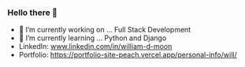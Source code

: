### Hello there 👋

- 🔭 I’m currently working on ... Full Stack Development
- 🌱 I’m currently learning ... Python and Django
- LinkedIn: www.linkedin.com/in/william-d-moon
- Portfolio: https://portfolio-site-peach.vercel.app/personal-info/will/

